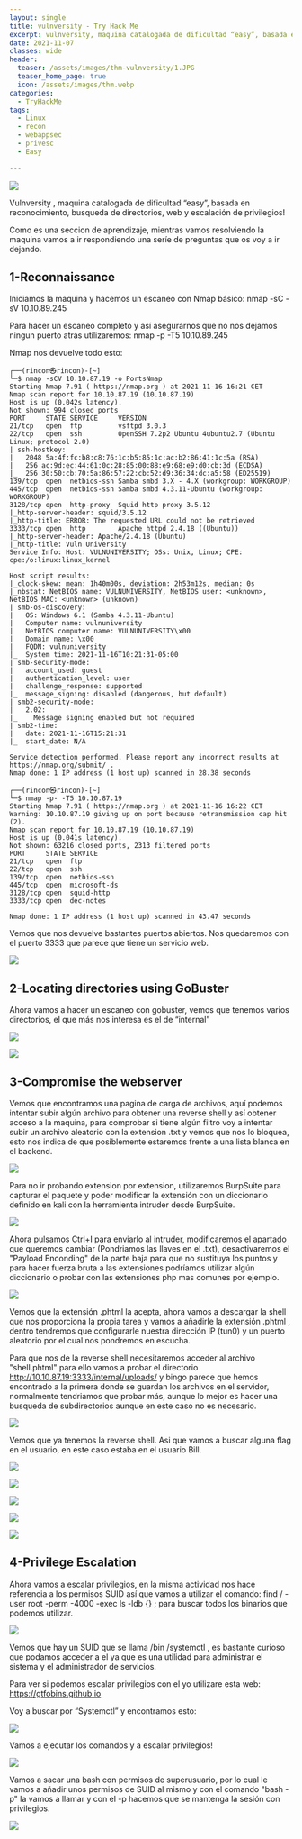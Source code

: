 ```yaml
---
layout: single
title: vulnversity - Try Hack Me
excerpt: vulnversity, maquina catalogada de dificultad “easy”, basada en reconocimiento, busqueda de directorios, web y escalación de privilegios!
date: 2021-11-07
classes: wide
header:
  teaser: /assets/images/thm-vulnversity/1.JPG
  teaser_home_page: true
  icon: /assets/images/thm.webp
categories:
  - TryHackMe
tags:  
  - Linux
  - recon
  - webappsec
  - privesc
  - Easy
  
---
```


![](/assets/images/thm-vulnversity/1.JPG)

Vulnversity , maquina catalogada de dificultad “easy”, basada en reconocimiento, busqueda de directorios, web y escalación de privilegios!

Como es una seccion de aprendizaje, mientras vamos resolviendo la maquina vamos a ir respondiendo una seríe de preguntas que os voy a ir dejando.

## 1-Reconnaissance 

Iniciamos la maquina y hacemos un escaneo con Nmap básico: nmap -sC -sV 10.10.89.245

Para hacer un escaneo completo y así asegurarnos que no nos dejamos ningun puerto atrás utilizaremos: nmap -p -T5 10.10.89.245

Nmap nos devuelve todo esto:

```
┌──(rincon㉿rincon)-[~]
└─$ nmap -sCV 10.10.87.19 -o PortsNmap
Starting Nmap 7.91 ( https://nmap.org ) at 2021-11-16 16:21 CET
Nmap scan report for 10.10.87.19 (10.10.87.19)
Host is up (0.042s latency).
Not shown: 994 closed ports
PORT     STATE SERVICE     VERSION
21/tcp   open  ftp         vsftpd 3.0.3
22/tcp   open  ssh         OpenSSH 7.2p2 Ubuntu 4ubuntu2.7 (Ubuntu Linux; protocol 2.0)
| ssh-hostkey: 
|   2048 5a:4f:fc:b8:c8:76:1c:b5:85:1c:ac:b2:86:41:1c:5a (RSA)
|   256 ac:9d:ec:44:61:0c:28:85:00:88:e9:68:e9:d0:cb:3d (ECDSA)
|_  256 30:50:cb:70:5a:86:57:22:cb:52:d9:36:34:dc:a5:58 (ED25519)
139/tcp  open  netbios-ssn Samba smbd 3.X - 4.X (workgroup: WORKGROUP)
445/tcp  open  netbios-ssn Samba smbd 4.3.11-Ubuntu (workgroup: WORKGROUP)
3128/tcp open  http-proxy  Squid http proxy 3.5.12
|_http-server-header: squid/3.5.12
|_http-title: ERROR: The requested URL could not be retrieved
3333/tcp open  http        Apache httpd 2.4.18 ((Ubuntu))
|_http-server-header: Apache/2.4.18 (Ubuntu)
|_http-title: Vuln University
Service Info: Host: VULNUNIVERSITY; OSs: Unix, Linux; CPE: cpe:/o:linux:linux_kernel

Host script results:
|_clock-skew: mean: 1h40m00s, deviation: 2h53m12s, median: 0s
|_nbstat: NetBIOS name: VULNUNIVERSITY, NetBIOS user: <unknown>, NetBIOS MAC: <unknown> (unknown)
| smb-os-discovery: 
|   OS: Windows 6.1 (Samba 4.3.11-Ubuntu)
|   Computer name: vulnuniversity
|   NetBIOS computer name: VULNUNIVERSITY\x00
|   Domain name: \x00
|   FQDN: vulnuniversity
|_  System time: 2021-11-16T10:21:31-05:00
| smb-security-mode: 
|   account_used: guest
|   authentication_level: user
|   challenge_response: supported
|_  message_signing: disabled (dangerous, but default)
| smb2-security-mode: 
|   2.02: 
|_    Message signing enabled but not required
| smb2-time: 
|   date: 2021-11-16T15:21:31
|_  start_date: N/A

Service detection performed. Please report any incorrect results at https://nmap.org/submit/ .
Nmap done: 1 IP address (1 host up) scanned in 28.38 seconds
```

```
┌──(rincon㉿rincon)-[~]
└─$ nmap -p- -T5 10.10.87.19                  
Starting Nmap 7.91 ( https://nmap.org ) at 2021-11-16 16:22 CET
Warning: 10.10.87.19 giving up on port because retransmission cap hit (2).
Nmap scan report for 10.10.87.19 (10.10.87.19)
Host is up (0.041s latency).
Not shown: 63216 closed ports, 2313 filtered ports
PORT     STATE SERVICE
21/tcp   open  ftp
22/tcp   open  ssh
139/tcp  open  netbios-ssn
445/tcp  open  microsoft-ds
3128/tcp open  squid-http
3333/tcp open  dec-notes

Nmap done: 1 IP address (1 host up) scanned in 43.47 seconds
```

Vemos que nos devuelve bastantes puertos abiertos. Nos quedaremos con el puerto 3333 que parece que tiene un servicio web.

![](/assets/images/thm-vulnversity/2.JPG)

## 2-Locating directories using GoBuster 

Ahora vamos a hacer un escaneo con gobuster, vemos que tenemos varios directorios, el que más nos interesa es el de “internal”

![](/assets/images/thm-vulnversity/3.JPG)

![](/assets/images/thm-vulnversity/4.JPG)

## 3-Compromise the webserver

Vemos que encontramos una pagina de carga de archivos, aquí podemos intentar subir algún archivo para obtener una reverse shell y así obtener acceso a la maquina, para comprobar si tiene algún filtro voy a intentar subir un archivo aleatorio con la extension .txt y vemos que nos lo bloquea, esto nos indica de que posiblemente estaremos frente a una lista blanca en el backend.

![](/assets/images/thm-vulnversity/5.JPG)

Para no ir probando extension por extension, utilizaremos BurpSuite para capturar el paquete y poder modificar la extensión con un diccionario definido en kali con la herramienta intruder desde BurpSuite.

![](/assets/images/thm-vulnversity/6.JPG)

Ahora pulsamos Ctrl+I para enviarlo al intruder, modificaremos el apartado que queremos cambiar (Pondriamos las llaves en el .txt), desactivaremos el "Payload Enconding" de la parte baja para que no sustituya los puntos y para hacer fuerza bruta a las extensiones podríamos utilizar algún diccionario o probar con las extensiones php mas comunes por ejemplo.

![](/assets/images/thm-vulnversity/7.JPG)

Vemos que la extensión .phtml la acepta, ahora vamos a descargar la shell que nos proporciona la propia tarea y vamos a añadirle la extensión .phtml , dentro tendremos que configurarle nuestra dirección IP (tun0) y un puerto aleatorio por el cual nos pondremos en escucha.

Para que nos de la reverse shell necesitaremos acceder al archivo "shell.phtml" para ello vamos a probar el directorio http://10.10.87.19:3333/internal/uploads/ y bingo parece que hemos encontrado a la primera donde se guardan los archivos en el servidor, normalmente tendriamos que probar más, aunque lo mejor es hacer una busqueda de subdirectorios aunque en este caso no es necesario.

![](/assets/images/thm-vulnversity/8.JPG)

Vemos que ya tenemos la reverse shell. Asi que vamos a buscar alguna flag en el usuario, en este caso estaba en el usuario Bill.

![](/assets/images/thm-vulnversity/9.JPG)

![](/assets/images/thm-vulnversity/10.JPG)

![](/assets/images/thm-vulnversity/11.JPG)

![](/assets/images/thm-vulnversity/12.JPG)

![](/assets/images/thm-vulnversity/13.JPG)

## 4-Privilege Escalation 

Ahora vamos a escalar privilegios, en la misma actividad nos hace referencia a los permisos SUID así que vamos a utilizar el comando: find / -user root -perm -4000 -exec ls -ldb {} \; para buscar todos los binarios que podemos utilizar.

![](/assets/images/thm-vulnversity/14.JPG)

Vemos que hay un SUID que se llama /bin /systemctl , es bastante curioso que podamos acceder a el ya que es una utilidad para administrar el sistema y el administrador de servicios.

Para ver si podemos escalar privilegios con el yo utilizare esta web: https://gtfobins.github.io

Voy a buscar por “Systemctl” y encontramos esto:

![](/assets/images/thm-vulnversity/15.JPG)

Vamos a ejecutar los comandos y a escalar privilegios!

![](/assets/images/thm-vulnversity/16.JPG)

Vamos a sacar una bash con permisos de superusuario, por lo cual le vamos a añadir unos permisos de SUID al mismo y con el comando "bash -p" la vamos a llamar y con el -p hacemos que se mantenga la sesión con privilegios.

![](/assets/images/thm-vulnversity/17.JPG)

